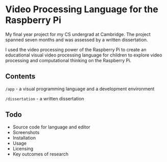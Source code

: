 Video Processing Language for the Raspberry Pi
==============================================

My final year project for my CS undergrad at Cambridge. The project spanned
seven months and was assessed by a written dissertation.

I used the video processing power of the Raspberry Pi to create an educational
visual video processing language for children to explore video processing
and computational thinking on the Raspberry Pi.

## Contents

`/app` - a visual programming language and a development environment

`/dissertation` - a written dissertation

## Todo

- Source code for language and editor
- Screenshots
- Installation
- Usage
- Licensing
- Key outcomes of research
